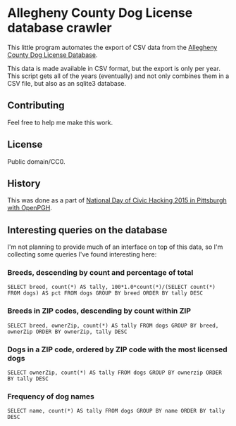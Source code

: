 Allegheny County Dog License database crawler
=============================================

This little program automates the export of CSV data from the
[Allegheny County Dog License Database](http://infoportal.alleghenycounty.us/dogdata/default.aspx).

This data is made available in CSV format, but the export is only per year. This script gets all of the years (eventually) and not only combines them in a CSV file, but also as an sqlite3 database.

## Contributing

Feel free to help me make this work.

## License

Public domain/CC0.

## History

This was done as a part of [National Day of Civic Hacking 2015 in Pittsburgh with OpenPGH](http://www.meetup.com/Open-Pittsburgh-our-Regions-Code-for-America-Brigade/events/221659747/).

## Interesting queries on the database

I'm not planning to provide much of an interface on top of this data, so I'm collecting some queries I've found interesting here:

### Breeds, descending by count and percentage of total

    SELECT breed, count(*) AS tally, 100*1.0*count(*)/(SELECT count(*) FROM dogs) AS pct FROM dogs GROUP BY breed ORDER BY tally DESC

### Breeds in ZIP codes, descending by count within ZIP

    SELECT breed, ownerZip, count(*) AS tally FROM dogs GROUP BY breed, ownerZip ORDER BY ownerZip, tally DESC

### Dogs in a ZIP code, ordered by ZIP code with the most licensed dogs

    SELECT ownerZip, count(*) AS tally FROM dogs GROUP BY ownerzip ORDER BY tally DESC

### Frequency of dog names

    SELECT name, count(*) AS tally FROM dogs GROUP BY name ORDER BY tally DESC
